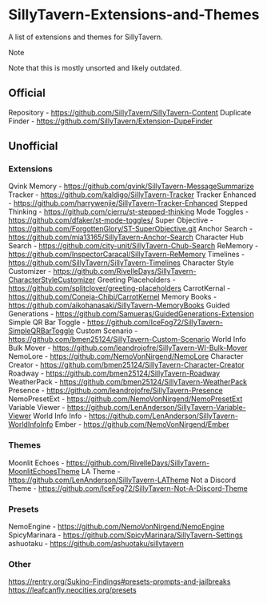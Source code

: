 # SillyTavern-Extensions-and-Themes
A list of extensions and themes for SillyTavern.
> [!NOTE]
> Note that this is mostly unsorted and likely outdated.
## Official
Repository 			- https://github.com/SillyTavern/SillyTavern-Content
Duplicate Finder 		- https://github.com/SillyTavern/Extension-DupeFinder
## Unofficial
### Extensions
Qvink Memory 			- https://github.com/qvink/SillyTavern-MessageSummarize
Tracker 			- https://github.com/kaldigo/SillyTavern-Tracker
Tracker Enhanced 		- https://github.com/harrywenjie/SillyTavern-Tracker-Enhanced
Stepped Thinking 		- https://github.com/cierru/st-stepped-thinking
Mode Toggles 			- https://github.com/dfaker/st-mode-toggles/
Super Objective 		- https://github.com/ForgottenGlory/ST-SuperObjective.git
Anchor Search 			- https://github.com/mia13165/SillyTavern-Anchor-Search
Character Hub Search 		- https://github.com/city-unit/SillyTavern-Chub-Search
ReMemory 			- https://github.com/InspectorCaracal/SillyTavern-ReMemory
Timelines 			- https://github.com/SillyTavern/SillyTavern-Timelines
Character Style Customizer 	- https://github.com/RivelleDays/SillyTavern-CharacterStyleCustomizer
Greeting Placeholders 		- https://github.com/splitclover/greeting-placeholders
CarrotKernal 			- https://github.com/Coneja-Chibi/CarrotKernel
Memory Books 			- https://github.com/aikohanasaki/SillyTavern-MemoryBooks
Guided Generations 		- https://github.com/Samueras/GuidedGenerations-Extension
Simple QR Bar Toggle 		- https://github.com/IceFog72/SillyTavern-SimpleQRBarToggle
Custom Scenario 		- https://github.com/bmen25124/SillyTavern-Custom-Scenario
World Info Bulk Mover 		- https://github.com/leandrojofre/SillyTavern-WI-Bulk-Mover
NemoLore 			- https://github.com/NemoVonNirgend/NemoLore
Character Creator 		- https://github.com/bmen25124/SillyTavern-Character-Creator
Roadway 			- https://github.com/bmen25124/SillyTavern-Roadway
WeatherPack 			- https://github.com/bmen25124/SillyTavern-WeatherPack
Presence 			- https://github.com/leandrojofre/SillyTavern-Presence
NemoPresetExt 			- https://github.com/NemoVonNirgend/NemoPresetExt
Variable Viewer 		- https://github.com/LenAnderson/SillyTavern-Variable-Viewer
World Info Info 		- https://github.com/LenAnderson/SillyTavern-WorldInfoInfo
Ember 				- https://github.com/NemoVonNirgend/Ember
### Themes
Moonlit Echoes 			- https://github.com/RivelleDays/SillyTavern-MoonlitEchoesTheme
LA Theme 			- https://github.com/LenAnderson/SillyTavern-LATheme
Not a Discord Theme 		- https://github.com/IceFog72/SillyTavern-Not-A-Discord-Theme
### Presets
NemoEngine 			- https://github.com/NemoVonNirgend/NemoEngine
SpicyMarinara 			- https://github.com/SpicyMarinara/SillyTavern-Settings
ashuotaku 			- https://github.com/ashuotaku/sillytavern
### Other
https://rentry.org/Sukino-Findings#presets-prompts-and-jailbreaks
https://leafcanfly.neocities.org/presets

